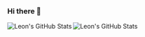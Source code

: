 ### Hi there 👋
  <img align ="left" alt="Leon's GitHub Stats" src="https://github-readme-stats-beta-lemon-67.vercel.app/api?username=leonsieke&show_icons=true&theme=dark&hide_border=true&count_private=true" />
  <img align ="left" alt="Leon's GitHub Stats" src="https://github-readme-stats-beta-lemon-67.vercel.app/api/top-langs/?username=leonsieke&show_icons=true&theme=dark&hide_border=true" />
  
<!--
**leonsieke/leonsieke** is a ✨ _special_ ✨ repository because its `README.md` (this file) appears on your GitHub profile.

Here are some ideas to get you started:

- 🔭 I’m currently working on ...
- 🌱 I’m currently learning ...
- 👯 I’m looking to collaborate on ...
- 🤔 I’m looking for help with ...
- 💬 Ask me about ...
- 📫 How to reach me: ...
- 😄 Pronouns: ...
- ⚡ Fun fact: ...
-->
